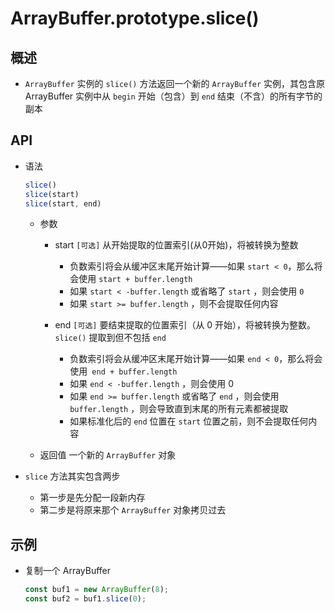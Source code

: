# ArrayBuffer.prototype.slice()

## 概述

+ `ArrayBuffer` 实例的 `slice()` 方法返回一个新的 `ArrayBuffer` 实例，其包含原 ArrayBuffer 实例中从 `begin` 开始（包含）到 `end` 结束（不含）的所有字节的副本

## API

+ 语法

  ```js
  slice()
  slice(start)
  slice(start, end)
  ```

  + 参数

    + start `[可选]` 从开始提取的位置索引(从0开始)，将被转换为整数

      + 负数索引将会从缓冲区末尾开始计算——如果 `start < 0`，那么将会使用 `start + buffer.length`
      + 如果 `start < -buffer.length` 或省略了 `start` ，则会使用 `0`
      + 如果 `start >= buffer.length` ，则不会提取任何内容

    + end `[可选]` 要结束提取的位置索引（从 0 开始），将被转换为整数。`slice()` 提取到但不包括 `end`

      + 负数索引将会从缓冲区末尾开始计算——如果 `end < 0`，那么将会使用` end + buffer.length`
      + 如果 `end < -buffer.length` ，则会使用 0
      + 如果 `end >= buffer.length` 或省略了 `end` ，则会使用 `buffer.length` ，则会导致直到末尾的所有元素都被提取
      + 如果标准化后的 `end` 位置在 `start` 位置之前，则不会提取任何内容

  + 返回值 一个新的 `ArrayBuffer` 对象

+ `slice` 方法其实包含两步

  + 第一步是先分配一段新内存
  + 第二步是将原来那个 `ArrayBuffer` 对象拷贝过去

## 示例

+ 复制一个 ArrayBuffer

  ```js
  const buf1 = new ArrayBuffer(8);
  const buf2 = buf1.slice(0);
  ```

